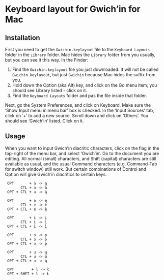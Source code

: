 # Keyboard layout for Gwich’in for Mac


## Installation

First you need to get the `Gwichin.keylayout` file to the `Keyboard
Layouts` folder in the `Library` folder. Mac hides the `Library`
folder from you usually, but you can see it this way. In the Finder:

 1. Find the `Gwichin.keylayout` file you just downloaded. It will not
    be called `Gwichin.keylayout`, but just `Gwichin` because Mac
    hides the suffix from you.  
 2. Hold down the Option (aka Alt) key, and click on the Go menu item;
    you should see Library listed - click on it.
 3. Find the `Keyboard Layouts` folder and pas the file inside that folder.
 
Next, go the System Preferences, and click on Keyboard.  Make sure the
‘Show Input menu in menu bar’ box is checked. In the ‘Input Sources’
tab, click on ‘+’ to add a new source. Scroll down and click on
‘Others’. You should see ‘Gwich’in’ listed. Click on it.

## Usage

When you want to input Gwich’in diacritic characters, click on the
flag in the top-right of the menu bar, and select ‘Gwich’in’. Go to
the document you are editing. All normal (small) characters, and Shift
(capital) characters are still available as usual, and the usual
Command characters (e.g. Command-Tab for switch window) still
work. But certain combinations of Control and Option will give
Gwich’in diacritics to certain keys:

```
 OPT       + a -> ą
       CTL + a -> à
 OPT + CTL + a -> ą̀

 OPT       + e -> ę
       CTL + e -> è
 OPT + CTL + e -> ę̀

 OPT       + i -> į
       CTL + i -> ì
 OPT + CTL + i -> ̀į

 OPT       + o -> ǫ
       CTL + o -> ò
 OPT + CTL + o -> ̀ǫ

 OPT       + u -> ų
       CTL + u -> ù
 OPT + CTL + u -> ų̀

 OPT        + l -> ł
 OPT + SHFT + l -> Ł
```
